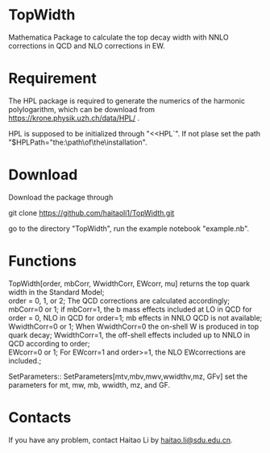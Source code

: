 # TopWidth
Mathematica Package to calculate the top decay width with NNLO corrections  in QCD and NLO corrections in EW. 

# Requirement 
The HPL package is required to generate the numerics of the harmonic polylogarithm, which can be download from https://krone.physik.uzh.ch/data/HPL/ .  

HPL is supposed to be initialized through "\<\<HPL`". If not plase  set the path "$HPLPath="the:\path\of\the\installation".

# Download
Download the package through 

git clone https://github.com/haitaoli1/TopWidth.git

go to the directory "TopWidth", run the example notebook "example.nb". 

# Functions 
TopWidth[order, mbCorr, WwidthCorr, EWcorr, mu] returns the top quark width in the Standard Model;  
order = 0, 1, or 2; The QCD corrections are calculated accordingly;  
mbCorr=0 or 1; if mbCorr=1, the b mass effects included at LO in QCD for order = 0, NLO in QCD for order=1;  mb effects in NNLO QCD is not available;  
WwidthCorr=0 or 1; When WwidthCorr=0  the on-shell W is produced in top quark decay; WwidthCorr=1, the off-shell effects included up to NNLO in QCD according to order;  
EWcorr=0 or 1; For EWcorr=1 and order>=1, the NLO EWcorrections are included.;  

SetParameters:: SetParameters[mtv,mbv,mwv,wwidthv,mz, GFv]  set the parameters for mt, mw, mb, wwidth, mz, and GF.

# Contacts
If you have any problem, contact Haitao Li by haitao.li@sdu.edu.cn. 
